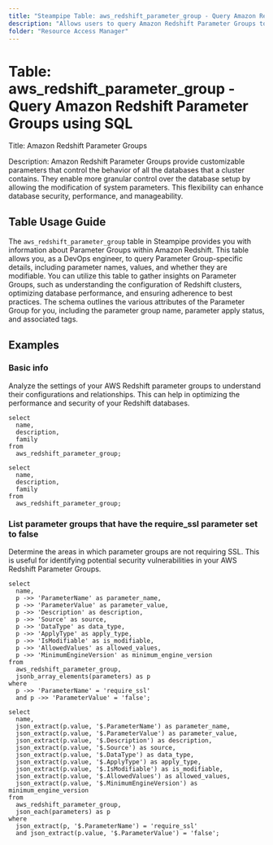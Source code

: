 ```yaml
---
title: "Steampipe Table: aws_redshift_parameter_group - Query Amazon Redshift Parameter Groups using SQL"
description: "Allows users to query Amazon Redshift Parameter Groups to obtain detailed information about the configuration parameters and settings for Redshift clusters. This can be useful for managing and optimizing the performance of Redshift databases."
folder: "Resource Access Manager"
---
```


# Table: aws_redshift_parameter_group - Query Amazon Redshift Parameter Groups using SQL

Title: Amazon Redshift Parameter Groups

Description: Amazon Redshift Parameter Groups provide customizable parameters that control the behavior of all the databases that a cluster contains. They enable more granular control over the database setup by allowing the modification of system parameters. This flexibility can enhance database security, performance, and manageability.

## Table Usage Guide

The `aws_redshift_parameter_group` table in Steampipe provides you with information about Parameter Groups within Amazon Redshift. This table allows you, as a DevOps engineer, to query Parameter Group-specific details, including parameter names, values, and whether they are modifiable. You can utilize this table to gather insights on Parameter Groups, such as understanding the configuration of Redshift clusters, optimizing database performance, and ensuring adherence to best practices. The schema outlines the various attributes of the Parameter Group for you, including the parameter group name, parameter apply status, and associated tags.

## Examples

### Basic info
Analyze the settings of your AWS Redshift parameter groups to understand their configurations and relationships. This can help in optimizing the performance and security of your Redshift databases.

```sql+postgres
select
  name,
  description,
  family
from
  aws_redshift_parameter_group;
```

```sql+sqlite
select
  name,
  description,
  family
from
  aws_redshift_parameter_group;
```


### List parameter groups that have the require_ssl parameter set to false
Determine the areas in which parameter groups are not requiring SSL. This is useful for identifying potential security vulnerabilities in your AWS Redshift Parameter Groups.

```sql+postgres
select
  name,
  p ->> 'ParameterName' as parameter_name,
  p ->> 'ParameterValue' as parameter_value,
  p ->> 'Description' as description,
  p ->> 'Source' as source,
  p ->> 'DataType' as data_type,
  p ->> 'ApplyType' as apply_type,
  p ->> 'IsModifiable' as is_modifiable,
  p ->> 'AllowedValues' as allowed_values,
  p ->> 'MinimumEngineVersion' as minimum_engine_version
from
  aws_redshift_parameter_group,
  jsonb_array_elements(parameters) as p
where
  p ->> 'ParameterName' = 'require_ssl'
  and p ->> 'ParameterValue' = 'false';
```

```sql+sqlite
select
  name,
  json_extract(p.value, '$.ParameterName') as parameter_name,
  json_extract(p.value, '$.ParameterValue') as parameter_value,
  json_extract(p.value, '$.Description') as description,
  json_extract(p.value, '$.Source') as source,
  json_extract(p.value, '$.DataType') as data_type,
  json_extract(p.value, '$.ApplyType') as apply_type,
  json_extract(p.value, '$.IsModifiable') as is_modifiable,
  json_extract(p.value, '$.AllowedValues') as allowed_values,
  json_extract(p.value, '$.MinimumEngineVersion') as minimum_engine_version
from
  aws_redshift_parameter_group,
  json_each(parameters) as p
where
  json_extract(p, '$.ParameterName') = 'require_ssl'
  and json_extract(p.value, '$.ParameterValue') = 'false';
```